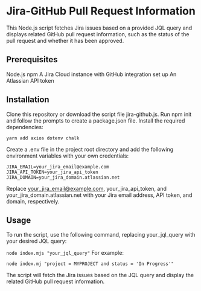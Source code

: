 # Jira-GitHub Pull Request Information

This Node.js script fetches Jira issues based on a provided JQL query and displays related GitHub pull request information, such as the status of the pull request and whether it has been approved.

## Prerequisites

Node.js
npm
A Jira Cloud instance with GitHub integration set up
An Atlassian API token

## Installation

Clone this repository or download the script file jira-github.js.
Run npm init and follow the prompts to create a package.json file.
Install the required dependencies:

```
yarn add axios dotenv chalk
```

Create a .env file in the project root directory and add the following environment variables with your own credentials:

```
JIRA_EMAIL=your_jira_email@example.com
JIRA_API_TOKEN=your_jira_api_token
JIRA_DOMAIN=your_jira_domain.atlassian.net
```

Replace your_jira_email@example.com, your_jira_api_token, and your_jira_domain.atlassian.net with your Jira email address, API token, and domain, respectively.

## Usage

To run the script, use the following command, replacing your_jql_query with your desired JQL query:

`node index.mjs "your_jql_query"`
For example:

```
node index.mj "project = MYPROJECT and status = 'In Progress'"
```

The script will fetch the Jira issues based on the JQL query and display the related GitHub pull request information.
